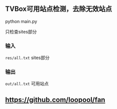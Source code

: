 ## TVBox可用站点检测，去除无效站点
python main.py

只检查sites部分

### 输入
`res/all.txt` sites部分

### 输出
`out/all.txt` 可用站点


## https://github.com/loopool/fan
